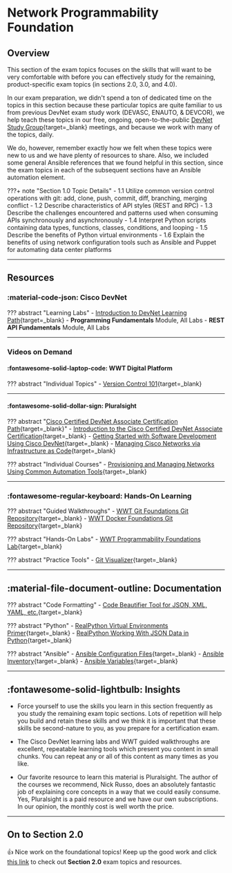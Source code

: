 # Network Programmability Foundation

## Overview

This section of the exam topics focuses on the skills that will want to be very comfortable with before you can effectively study for the remaining, product-specific exam topics (in sections 2.0, 3.0, and 4.0).

In our exam preparation, we didn't spend a ton of dedicated time on the topics in this section because these particular topics are quite familiar to us from previous DevNet exam study work (DEVASC, ENAUTO, & DEVCOR), we help teach these topics in our free, ongoing, open-to-the-public [DevNet Study Group](https://www.wwt.com/community/cisco-devnet-study-groups "WWT DevNet Study Group Community"){target=_blank} meetings, and because we work with many of the topics, daily.

We do, however, remember exactly how we felt when these topics were new to us and we have plenty of resources to share.  Also, we included some general Ansible references that we found helpful in this section, since the exam topics in each of the subsequent sections have an Ansible automation element.

???+ note "Section 1.0 Topic Details"
    - 1.1 Utilize common version control operations with git: add, clone, push, commit, diff, branching, merging conflict
    - 1.2 Describe characteristics of API styles (REST and RPC)
    - 1.3 Describe the challenges encountered and patterns used when consuming APIs synchronously and asynchronously
    - 1.4 Interpret Python scripts containing data types, functions, classes, conditions, and looping
    - 1.5 Describe the benefits of Python virtual environments
    - 1.6 Explain the benefits of using network configuration tools such as Ansible and Puppet for automating data center platforms

---

## Resources

### :material-code-json: Cisco DevNet

??? abstract "Learning Labs"
    - [Introduction to DevNet Learning Path](https://developer.cisco.com/learning/tracks/devnet-beginner "Introduction to DevNet Learning Path"){target=_blank}
        - **Programming Fundamentals** Module, All Labs
        - **REST API Fundamentals** Module, All Labs

---

### Videos on Demand

#### :fontawesome-solid-laptop-code: WWT Digital Platform

??? abstract "Individual Topics"
    - [Version Control 101](https://www.wwt.com/video/introduction-to-version-control "Version Control 101"){target=_blank}

---

#### :fontawesome-solid-dollar-sign: Pluralsight

??? abstract "[Cisco Certified DevNet Associate Certification Path](https://www.pluralsight.com/paths/cisco-certified-devnet-associate-devasc-200-901 "Cisco Certified DevNet Associate Certification Path"){target=_blank}"
    - [Introduction to the Cisco Certified DevNet Associate Certification](https://www.pluralsight.com/courses/introduction-cisco-certified-devnet-associate-certification "Introduction to the Cisco Certified DevNet Associate Certification"){target=_blank}
    - [Getting Started with Software Development Using Cisco DevNet](https://www.pluralsight.com/courses/getting-started-software-development-cisco-devnet "Getting Started with Software Development Using Cisco DevNet"){target=_blank}
    - [Managing Cisco Networks via Infrastructure as Code](https://app.pluralsight.com/library/courses/managing-cisco-networks-infrastructure-as-code/table-of-contents "Managing Cisco Networks via Infrastructure as Code"){target=_blank}

??? abstract "Individual Courses"
    - [Provisioning and Managing Networks Using Common Automation Tools](https://www.pluralsight.com/courses/provisioning-managing-networks-common-automation-tools "Provisioning and Managing Networks Using Common Automation Tools"){target=_blank}

---

### :fontawesome-regular-keyboard: Hands-On Learning

??? abstract "Guided Walkthroughs"
    - [WWT Git Foundations Git Repository](https://wwt.github.io/git-foundations/ "WWT Git Foundations Git Repository"){target=_blank}
    - [WWT Docker Foundations Git Repository](https://wwt.github.io/docker-foundations/ "WWT Docker Foundations Git Repository"){target=_blank}

??? abstract "Hands-On Labs"
    - [WWT Programmability Foundations Lab](https://www.wwt.com/lab/programmability-foundations-lab "WWT Programmability Foundations Lab"){target=_blank}

??? abstract "Practice Tools"
    - [Git Visualizer](http://git-school.github.io/visualizing-git/ "Git Visualizer"){target=_blank}

---

## :material-file-document-outline: Documentation

??? abstract "Code Formatting"
    - [Code Beautifier Tool for JSON, XML, YAML, etc.](https://codebeautify.org "Code Beautifier Tool for JSON, XML, YAML, etc."){target=_blank}

??? abstract "Python"
    - [RealPython Virtual Environments Primer](https://realpython.com/python-virtual-environments-a-primer/ "RealPython Virtual Environments Primer"){target=_blank}
    - [RealPython Working With JSON Data in Python](https://realpython.com/python-json/#serializing-json "RealPython Working With JSON Data in Python"){target=_blank}

??? abstract "Ansible"
    - [Ansible Configuration Files](https://docs.ansible.com/ansible/latest/reference_appendices/config.html#ansible-configuration-settings-locations "Ansible Configuration Files"){target=_blank}
    - [Ansible Inventory](https://docs.ansible.com/ansible/latest/user_guide/intro_inventory.html){target=_blank}
    - [Ansible Variables](https://docs.ansible.com/ansible/latest/user_guide/playbooks_variables.html "Ansible Variables"){target=_blank}

---

## :fontawesome-solid-lightbulb: Insights

- Force yourself to use the skills you learn in this section frequently as you study the remaining exam topic sections.  Lots of repetition will help you build and retain these skills and we think it is important that these skills be second-nature to you, as you prepare for a certification exam.

- The Cisco DevNet learning labs and WWT guided walkthroughs are excellent, repeatable learning tools which present you content in small chunks.  You can repeat any or all of this content as many times as you like.

- Our favorite resource to learn this material is Pluralsight.  The author of the courses we recommend, Nick Russo, does an absolutely fantastic job of explaining core concepts in a way that we could easily consume.  Yes, Pluralsight is a paid resource and we have our own subscriptions.  In our opinion, the monthly cost is well worth the price.

---

## On to Section 2.0

:thumbsup:  Nice work on the foundational topics!  Keep up the good work and click [this link](section_2.md "Section 2.0") to check out **Section 2.0** exam topics and resources.
